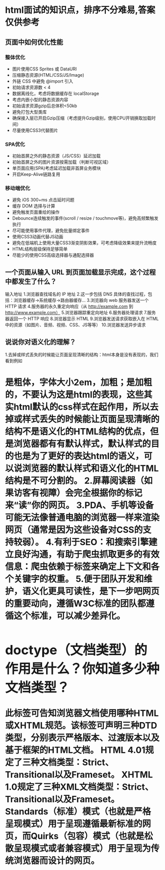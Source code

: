 # html面试的知识点，排序不分难易,答案仅供参考
## 页面中如何优化性能
### 整体优化
- 图片使用CSS Sprites 或 DataURI
- 压缩静态资源(HTML/CSS/JS/Image)
- 外链 CSS 中避免 @import 引入
- 初始请求资源数 < 4
- 数据离线化，考虑将数据缓存在 localStorage
- 考虑内嵌小型的静态资源内容
- 初始请求资源gzip后总体积<50kb
- 避免打包大型类库
- 确保接入层已开启Gzip压缩（考虑提升Gzip级别，使用CPU开销换取加载时间）
- 尽量使用CSS3代替图片

### SPA优化
- 初始首屏之外的静态资源（JS/CSS）延迟加载
- 初始首屏之外的图片资源按需加载（判断可视区域）
- 单页面应用(SPA)考虑延迟加载非首屏业务模块
- 开启Keep-Alive链路复用

### 移动端优化

- 避免 iOS 300+ms 点击延时问题
- 缓存 DOM 选择与计算
- 避免触发页面重绘的操作
- Debounce连续触发的事件(scroll / resize / touchmove等)，避免高频繁触发执行
- 尽可能使用事件代理，避免批量绑定事件
- 使用CSS3动画代替JS动画
- 避免在低端机上使用大量CSS3渐变阴影效果，可考虑降级效果来提升流畅度
- HTML结构层级保持足够简单
- 尽能少的使用CSS高级选择器与通配选择器

## 一个页面从输入 URL 到页面加载显示完成，这个过程中都发生了什么？
输入地址
1.浏览器查找域名的 IP 地址
2.这一步包括 DNS 具体的查找过程，包括：浏览器缓存->系统缓存->路由器缓存…
3.浏览器向 web 服务器发送一个 HTTP 请求
4.服务器的永久重定向响应（从 http://example.com 到 http://www.example.com）
5.浏览器跟踪重定向地址
6.服务器处理请求
7.服务器返回一个 HTTP 响应
8.浏览器显示 HTML
9.浏览器发送请求获取嵌入在 HTML 中的资源（如图片、音频、视频、CSS、JS等等）
10.浏览器发送异步请求

## 说说你对语义化的理解？
1.去掉或样式丢失的时候能让页面呈现清晰的结构：html本身是没有表现的，我们看到例如<h1>是粗体，字体大小2em，加粗；<strong>是加粗的，不要认为这是html的表现，这些其实html默认的css样式在起作用，所以去掉或样式丢失的时候能让页面呈现清晰的结构不是语义化的HTML结构的优点，但是浏览器都有有默认样式，默认样式的目的也是为了更好的表达html的语义，可以说浏览器的默认样式和语义化的HTML结构是不可分割的。
2.屏幕阅读器（如果访客有视障）会完全根据你的标记来“读”你的网页。
3.PDA、手机等设备可能无法像普通电脑的浏览器一样来渲染网页（通常是因为这些设备对CSS的支持较弱）。
4.有利于SEO：和搜索引擎建立良好沟通，有助于爬虫抓取更多的有效信息：爬虫依赖于标签来确定上下文和各个关键字的权重。
5.便于团队开发和维护，语义化更具可读性，是下一步吧网页的重要动向，遵循W3C标准的团队都遵循这个标准，可以减少差异化。

## doctype（文档类型）的作用是什么？你知道多少种文档类型？
此标签可告知浏览器文档使用哪种HTML或XHTML规范。该标签可声明三种DTD类型，分别表示严格版本、过渡版本以及基于框架的HTML文档。
HTML 4.01规定了三种文档类型：Strict、Transitional以及Frameset。
XHTML 1.0规定了三种XML文档类型：Strict、Transitional以及Frameset。
Standards（标准）模式（也就是严格呈现模式）用于呈现遵循最新标准的网页，而Quirks（包容）模式（也就是松散呈现模式或者兼容模式）用于呈现为传统浏览器而设计的网页。

